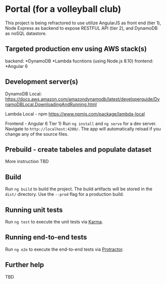 # Portal (for a volleyball club)
This project is being refractored to use utilize AngularJS as front end (tier 1), Node Express as backend to expose RESTFUL API (tier 2), and DynamoDB as noSQL datastore. 

## Targeted production env using AWS stack(s)
backend:
*DynamoDB
*Lambda fucntions (using Node.js 8.10)
frontend:
*Angular 6

## Development server(s)
DynamoDB Local:
https://docs.aws.amazon.com/amazondynamodb/latest/developerguide/DynamoDBLocal.DownloadingAndRunning.html

Lambda Local - npm
https://www.npmjs.com/package/lambda-local

Frontend - Angular 6
Tier 1) Run `ng install` and `ng serve` for a dev server. Navigate to `http://localhost:4200/`. The app will automatically reload if you change any of the source files.




## Prebuild - create tabeles and populate dataset
More instruction TBD


## Build

Run `ng build` to build the project. The build artifacts will be stored in the `dist/` directory. Use the `--prod` flag for a production build.

## Running unit tests

Run `ng test` to execute the unit tests via [Karma](https://karma-runner.github.io).

## Running end-to-end tests

Run `ng e2e` to execute the end-to-end tests via [Protractor](http://www.protractortest.org/).

## Further help
TBD
